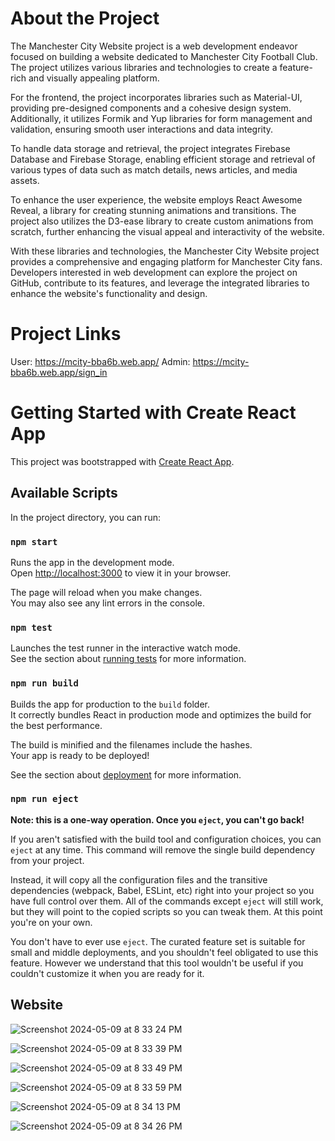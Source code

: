 # About the Project 
The Manchester City Website project is a web development endeavor focused on building a website dedicated to Manchester City Football Club. The project utilizes various libraries and technologies to create a feature-rich and visually appealing platform.

For the frontend, the project incorporates libraries such as Material-UI, providing pre-designed components and a cohesive design system. Additionally, it utilizes Formik and Yup libraries for form management and validation, ensuring smooth user interactions and data integrity.

To handle data storage and retrieval, the project integrates Firebase Database and Firebase Storage, enabling efficient storage and retrieval of various types of data such as match details, news articles, and media assets.

To enhance the user experience, the website employs React Awesome Reveal, a library for creating stunning animations and transitions. The project also utilizes the D3-ease library to create custom animations from scratch, further enhancing the visual appeal and interactivity of the website.

With these libraries and technologies, the Manchester City Website project provides a comprehensive and engaging platform for Manchester City fans. Developers interested in web development can explore the project on GitHub, contribute to its features, and leverage the integrated libraries to enhance the website's functionality and design.

# Project Links 

User: https://mcity-bba6b.web.app/ Admin: https://mcity-bba6b.web.app/sign_in

# Getting Started with Create React App

This project was bootstrapped with [Create React App](https://github.com/facebook/create-react-app).

## Available Scripts

In the project directory, you can run:

### `npm start`

Runs the app in the development mode.\
Open [http://localhost:3000](http://localhost:3000) to view it in your browser.

The page will reload when you make changes.\
You may also see any lint errors in the console.

### `npm test`

Launches the test runner in the interactive watch mode.\
See the section about [running tests](https://facebook.github.io/create-react-app/docs/running-tests) for more information.

### `npm run build`

Builds the app for production to the `build` folder.\
It correctly bundles React in production mode and optimizes the build for the best performance.

The build is minified and the filenames include the hashes.\
Your app is ready to be deployed!

See the section about [deployment](https://facebook.github.io/create-react-app/docs/deployment) for more information.

### `npm run eject`

**Note: this is a one-way operation. Once you `eject`, you can't go back!**

If you aren't satisfied with the build tool and configuration choices, you can `eject` at any time. This command will remove the single build dependency from your project.

Instead, it will copy all the configuration files and the transitive dependencies (webpack, Babel, ESLint, etc) right into your project so you have full control over them. All of the commands except `eject` will still work, but they will point to the copied scripts so you can tweak them. At this point you're on your own.

You don't have to ever use `eject`. The curated feature set is suitable for small and middle deployments, and you shouldn't feel obligated to use this feature. However we understand that this tool wouldn't be useful if you couldn't customize it when you are ready for it.

## Website 

![Screenshot 2024-05-09 at 8 33 24 PM](https://github.com/shobhitsinha-A/Manchester-City-Website-/assets/64719272/eba3b0fb-6b81-45a1-ade7-952ab4dfd306)

![Screenshot 2024-05-09 at 8 33 39 PM](https://github.com/shobhitsinha-A/Manchester-City-Website-/assets/64719272/d7dd104c-2fbb-4f3a-8884-32c87516a8c2)

![Screenshot 2024-05-09 at 8 33 49 PM](https://github.com/shobhitsinha-A/Manchester-City-Website-/assets/64719272/0b0f6a15-3865-467a-b959-c645e17c734b)

![Screenshot 2024-05-09 at 8 33 59 PM](https://github.com/shobhitsinha-A/Manchester-City-Website-/assets/64719272/97aaa4da-dae5-4d3a-bd05-9f30bbee20cb)

![Screenshot 2024-05-09 at 8 34 13 PM](https://github.com/shobhitsinha-A/Manchester-City-Website-/assets/64719272/3eb77142-802e-40f5-ac15-0cf039a4a7d1)

![Screenshot 2024-05-09 at 8 34 26 PM](https://github.com/shobhitsinha-A/Manchester-City-Website-/assets/64719272/3fd68aec-542b-4684-8463-470ad9d028d2)






